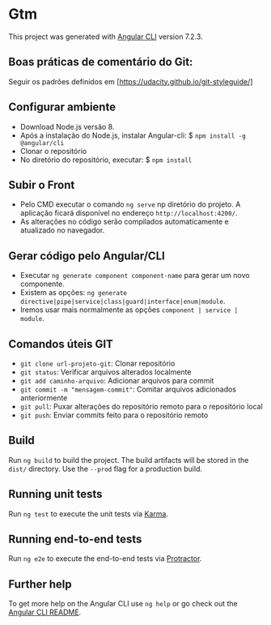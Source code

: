 
# Gtm

This project was generated with [Angular CLI](https://github.com/angular/angular-cli) version 7.2.3.

## Boas práticas de comentário do Git:

Seguir os padrões definidos em [https://udacity.github.io/git-styleguide/]

## Configurar ambiente

- Download Node.js versão 8.
- Após a instalação do Node.js, instalar Angular-cli: $ `npm install -g @angular/cli`
- Clonar o repositório
- No diretório do repositório, executar: $ `npm install`

## Subir o Front

- Pelo CMD executar o comando `ng serve` np diretório do projeto. A aplicação ficará disponível no endereço `http://localhost:4200/`.
- As alterações no código serão compilados automaticamente e atualizado no navegador.

## Gerar código pelo Angular/CLI

- Executar `ng generate component component-name` para gerar um novo componente. 
- Existem as opções: `ng generate directive|pipe|service|class|guard|interface|enum|module`.
- Iremos usar mais normalmente as opções `component | service | module`.

## Comandos úteis GIT

- `git clone url-projeto-git`: Clonar repositório
- `git status`: Verificar arquivos alterados localmente
- `git add caminho-arquivo`: Adicionar arquivos para commit
- `git commit -m "mensagem-commit"`: Comitar arquivos adicionados anteriormente
- `git pull`: Puxar alterações do repositório remoto para o repositório local
- `git push`: Enviar commits feito para o repositório remoto

## Build

Run `ng build` to build the project. The build artifacts will be stored in the `dist/` directory. Use the `--prod` flag for a production build.

## Running unit tests

Run `ng test` to execute the unit tests via [Karma](https://karma-runner.github.io).

## Running end-to-end tests

Run `ng e2e` to execute the end-to-end tests via [Protractor](http://www.protractortest.org/).

## Further help

To get more help on the Angular CLI use `ng help` or go check out the [Angular CLI README](https://github.com/angular/angular-cli/blob/master/README.md).
